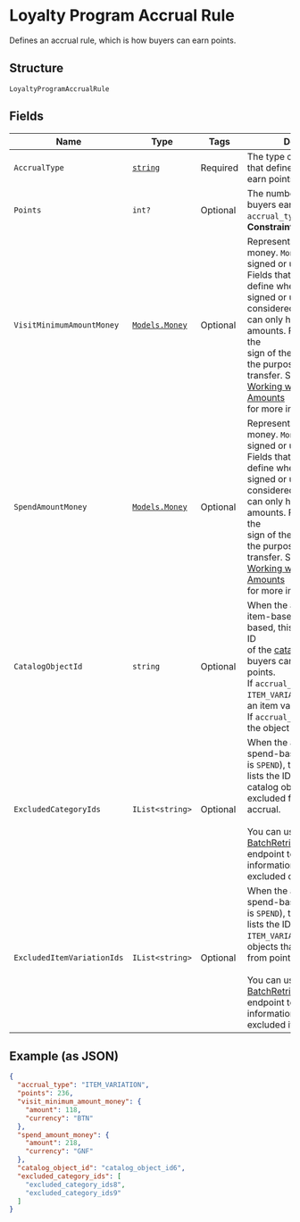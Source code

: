 
# Loyalty Program Accrual Rule

Defines an accrual rule, which is how buyers can earn points.

## Structure

`LoyaltyProgramAccrualRule`

## Fields

| Name | Type | Tags | Description |
|  --- | --- | --- | --- |
| `AccrualType` | [`string`](/doc/models/loyalty-program-accrual-rule-type.md) | Required | The type of the accrual rule that defines how buyers can earn points. |
| `Points` | `int?` | Optional | The number of points that<br>buyers earn based on the `accrual_type`.<br>**Constraints**: `>= 1` |
| `VisitMinimumAmountMoney` | [`Models.Money`](/doc/models/money.md) | Optional | Represents an amount of money. `Money` fields can be signed or unsigned.<br>Fields that do not explicitly define whether they are signed or unsigned are<br>considered unsigned and can only hold positive amounts. For signed fields, the<br>sign of the value indicates the purpose of the money transfer. See<br>[Working with Monetary Amounts](https://developer.squareup.com/docs/build-basics/working-with-monetary-amounts)<br>for more information. |
| `SpendAmountMoney` | [`Models.Money`](/doc/models/money.md) | Optional | Represents an amount of money. `Money` fields can be signed or unsigned.<br>Fields that do not explicitly define whether they are signed or unsigned are<br>considered unsigned and can only hold positive amounts. For signed fields, the<br>sign of the value indicates the purpose of the money transfer. See<br>[Working with Monetary Amounts](https://developer.squareup.com/docs/build-basics/working-with-monetary-amounts)<br>for more information. |
| `CatalogObjectId` | `string` | Optional | When the accrual rule is item-based or category-based, this field specifies the ID<br>of the [catalog object](/doc/models/catalog-object.md) that buyers can purchase to earn points.<br>If `accrual_type` is `ITEM_VARIATION`, the object is an item variation.<br>If `accrual_type` is `CATEGORY`, the object is a category. |
| `ExcludedCategoryIds` | `IList<string>` | Optional | When the accrual rule is spend-based (`accrual_type` is `SPEND`), this field<br>lists the IDs of any `CATEGORY` catalog objects that are excluded from points accrual.<br><br>You can use the [BatchRetrieveCatalogObjects](/doc/api/catalog.md#batch-retrieve-catalog-objects)<br>endpoint to retrieve information about the excluded categories. |
| `ExcludedItemVariationIds` | `IList<string>` | Optional | When the accrual rule is spend-based (`accrual_type` is `SPEND`), this field<br>lists the IDs of any `ITEM_VARIATION` catalog objects that are excluded from points accrual.<br><br>You can use the [BatchRetrieveCatalogObjects](/doc/api/catalog.md#batch-retrieve-catalog-objects)<br>endpoint to retrieve information about the excluded item variations. |

## Example (as JSON)

```json
{
  "accrual_type": "ITEM_VARIATION",
  "points": 236,
  "visit_minimum_amount_money": {
    "amount": 118,
    "currency": "BTN"
  },
  "spend_amount_money": {
    "amount": 218,
    "currency": "GNF"
  },
  "catalog_object_id": "catalog_object_id6",
  "excluded_category_ids": [
    "excluded_category_ids8",
    "excluded_category_ids9"
  ]
}
```

